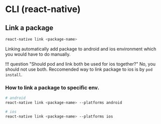 # CLI (react-native)

## Link a package

```bash
react-native link <package-name>
```

Linking automatically add package to android and ios environment which you would have to do manually.

!!! question "Should pod and link both be used for ios together?"
    No, you should not use both. Reccomended way to link package to ios is by `pod install`.

### How to link a package to specific env.

```bash
# android
react-native link <package-name> --platforms android

# ios
react-native link <package-name> --platforms ios
```
